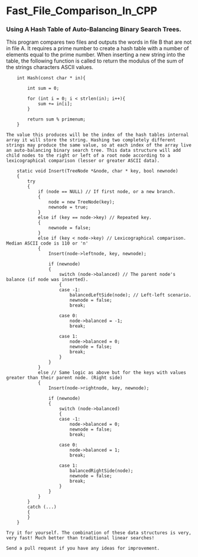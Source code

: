 # Fast_File_Comparison_In_CPP
### Using A Hash Table of Auto-Balancing Binary Search Trees.

This program compares two files and outputs the words in file B that are not in file A. It requires a prime number to create a hash table with a number of elements equal to the prime number. When inserting a new string into the table, the following function is called to return the modulus of the sum of the strings characters ASCII values. 

```
	int Hash(const char * in){

		int sum = 0;

		for (int i = 0; i < strlen(in); i++){
			sum += in[i];
		}

		return sum % primenum;
	}
```
	The value this produces will be the index of the hash tables internal array it will store the string. Hashing two completely different strings may produce the same value, so at each index of the array live an auto-balancing binary search tree. This data structure will add child nodes to the right or left of a root node according to a lexicographical comparison (lesser or greater ASCII data).
```
	static void Insert(TreeNode *&node, char * key, bool newnode)
	{
		try
		{
			if (node == NULL) // If first node, or a new branch.
			{
				node = new TreeNode(key);
				newnode = true;
			}
			else if (key == node->key) // Repeated key. 
			{
				newnode = false;
			}
			else if (key < node->key) // Lexicographical comparison. Median ASCII code is 110 or 'n'
			{
				Insert(node->leftnode, key, newnode);

				if (newnode)
				{
					switch (node->balanced) // The parent node's balance (if node was inserted).
					{
					case -1:
						balancedLeftSide(node); // Left-left scenario. 
						newnode = false;
						break;

					case 0:
						node->balanced = -1;
						break;

					case 1:
						node->balanced = 0;
						newnode = false;
						break;
					}
				}
			}
			else // Same logic as above but for the keys with values greater than their parent node. (Right side)
			{
				Insert(node->rightnode, key, newnode);

				if (newnode)
				{
					switch (node->balanced)
					{
					case -1:
						node->balanced = 0;
						newnode = false;
						break;

					case 0:
						node->balanced = 1;
						break;

					case 1:
						balancedRightSide(node);
						newnode = false;
						break;
					}
				}
			}
		}
		catch (...)
		{
		}
	}
```
	Try it for yourself. The combination of these data structures is very, very fast! Much better than traditional linear searches!
	
	Send a pull request if you have any ideas for improvement. 
